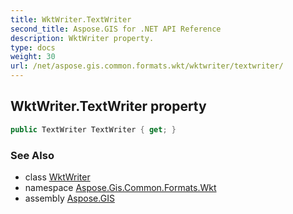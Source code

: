 ```yaml
---
title: WktWriter.TextWriter
second_title: Aspose.GIS for .NET API Reference
description: WktWriter property. 
type: docs
weight: 30
url: /net/aspose.gis.common.formats.wkt/wktwriter/textwriter/
---
```

## WktWriter.TextWriter property

```csharp
public TextWriter TextWriter { get; }
```

### See Also

* class [WktWriter](../)
* namespace [Aspose.Gis.Common.Formats.Wkt](../../wktwriter/)
* assembly [Aspose.GIS](../../../)


